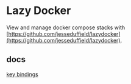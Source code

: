 
# Lazy Docker
View and manage docker compose stacks with [https://github.com/jesseduffield/lazydocker](https://github.com/jesseduffield/lazydocker).

## docs
[key bindings](https://github.com/jesseduffield/lazydocker/blob/master/docs/keybindings/Keybindings_en.md) 

